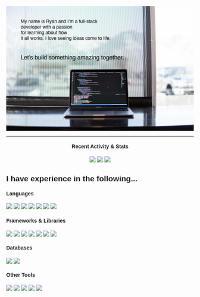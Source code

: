 <div class="big-container" style="font-family: 'Helvetica'">
    <div class="head-banner">
        <img src="banner-image-header.jpg" border=0 width="800" align="center">
    </div>
    <div class="info-badges">
        <hr>
        <h4 align="center">Recent Activity & Stats</h4>
        <div align="center">
            <img src="https://badges.pufler.dev/repos/ryan-bradshaw"/>
            <img src="https://badges.pufler.dev/commits/monthly/ryan-bradshaw"/>
            <img src="https://badges.pufler.dev/visits/ryan-bradshaw/ryan-bradshaw"/>
        </div>
    </div>
    <div class="main">
        <div class="technologies">
            <h2>I have experience in the following...</h2>
            <h4>Languages</h4>
                <img src="https://img.shields.io/badge/HTML5-E34F26?style=for-the-badge&logo=html5&logoColor=white"/>
                <img src="https://img.shields.io/badge/CSS3-1572B6?style=for-the-badge&logo=css3&logoColor=white" />
                <img src="https://img.shields.io/badge/JavaScript-F7DF1E?style=for-the-badge&logo=javascript&logoColor=black"/>
                <img src="https://img.shields.io/badge/Python-3776AB?style=for-the-badge&logo=python&logoColor=white"/>
                <img src="https://img.shields.io/badge/Java-ED8B00?style=for-the-badge&logo=java&logoColor=white"/>
                <img src="https://img.shields.io/badge/PHP-777BB4?style=for-the-badge&logo=php&logoColor=white"/>
                <img src="https://img.shields.io/badge/Rust-000000?style=for-the-badge&logo=rust&logoColor=white" />
                <!-- <img src="https://img.shields.io/badge/Solidity-e6e6e6?style=for-the-badge&logo=solidity&logoColor=black"/>-->
            <h4>Frameworks & Libraries</h4>
                <img src="https://img.shields.io/badge/-Nodejs-white?style=for-the-badge&logo=Node.js"/>
                <img src="https://img.shields.io/badge/-React-212121?style=for-the-badge&logo=react"/>
                <img src="https://img.shields.io/badge/Wordpress-21759B?style=for-the-badge&logo=wordpress&logoColor=white"/>
                <img src="https://img.shields.io/badge/-Bootstrap-563D7C?style=for-the-badge&logo=bootstrap"/>
                <img src="https://img.shields.io/badge/-Express-22AE5A?style=for-the-badge&logo=express"/>
                <img src="https://img.shields.io/badge/Flask-000000?style=for-the-badge&logo=flask&logoColor=white"/>
                <img src="https://img.shields.io/badge/npm-CB3837?style=for-the-badge&logo=npm&logoColor=white"/>
                <!-- add badge for axios? -->
            <h4>Databases</h4>
                <img src="https://img.shields.io/badge/-MySQL-DD8A00?style=for-the-badge&logo=mysql"/>
                <img src="https://img.shields.io/badge/-MongoDB-FFF?style=for-the-badge&logo=mongodb"/>
            <h4>Other Tools</h4>
                <img src="https://img.shields.io/badge/-VSCode-282A36?style=for-the-badge&logo=visualstudiocode"/>
                <img src="https://img.shields.io/badge/Postman-FF6C37?style=for-the-badge&logo=Postman&logoColor=white"/>
                <img src="https://img.shields.io/badge/-Spring-166E3A?style=for-the-badge&logo=spring"/>
                <img src="https://img.shields.io/badge/-Trello-095ED9?style=for-the-badge&logo=trello"/>
                <img src="https://img.shields.io/badge/-LeetCode-FFA116?style=for-the-badge&logo=LeetCode&logoColor=black"/>
        </div>
        <div class="bio">
        </div>
    </div>
    <div class="github-stats">
    </div>
</div>
